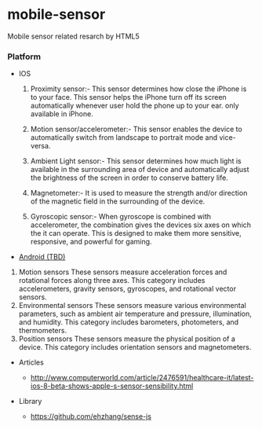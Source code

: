 mobile-sensor
=============

Mobile sensor related resarch by HTML5

### Platform

* IOS

	1. Proximity sensor:- This sensor determines how close the iPhone is to your face. This sensor helps the iPhone turn off its screen automatically whenever user hold the phone up to your ear. only available in iPhone. 

	2. Motion sensor/accelerometer:- This sensor enables the device to automatically switch from landscape to portrait mode and vice-versa. 

	3. Ambient Light sensor:- This sensor determines how much light is available in the surrounding area of device and automatically adjust the brightness of the screen in order to conserve battery life. 

	4. Magnetometer:- It is used to measure the strength and/or direction of the magnetic field in the surrounding of the device. 

	5. Gyroscopic sensor:- When gyroscope is combined with accelerometer, the combination gives the devices six axes on which the it can operate. This is designed to make them more sensitive, responsive, and powerful for gaming.


* [Android (TBD) ][1]

1. Motion sensors
	These sensors measure acceleration forces and rotational forces along three axes. This category includes accelerometers, gravity sensors, gyroscopes, and rotational vector sensors.
2. Environmental sensors
	These sensors measure various environmental parameters, such as ambient air temperature and pressure, illumination, and humidity. This category includes barometers, photometers, and thermometers.
3. Position sensors
	These sensors measure the physical position of a device. This category includes orientation sensors and magnetometers.


* Articles
	-  http://www.computerworld.com/article/2476591/healthcare-it/latest-ios-8-beta-shows-apple-s-sensor-sensibility.html

* Library
	- https://github.com/ehzhang/sense-js


[1]: http://developer.android.com/guide/topics/sensors/sensors_overview.html